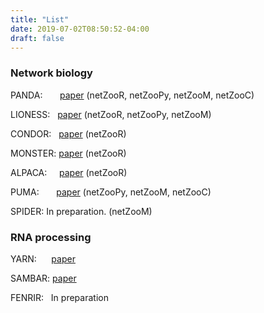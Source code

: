 ```yaml
---
title: "List"
date: 2019-07-02T08:50:52-04:00
draft: false
---
```


### Network biology 

PANDA: &nbsp; &nbsp; &nbsp; [paper](https://www.ncbi.nlm.nih.gov/pubmed/23741402)      (netZooR, netZooPy, netZooM, netZooC)

LIONESS: &nbsp; [paper](https://www.ncbi.nlm.nih.gov/pubmed/30981959)      (netZooR, netZooPy, netZooM)

CONDOR: &nbsp; [paper](https://www.ncbi.nlm.nih.gov/pubmed/27618581)      (netZooR)

MONSTER: [paper](https://www.ncbi.nlm.nih.gov/pubmed/29237467)      (netZooR)

ALPACA: &nbsp; &nbsp; [paper](https://www.nature.com/articles/s41540-018-0052-5) (netZooR)

PUMA: &nbsp; &nbsp; &nbsp; [paper](https://www.ncbi.nlm.nih.gov/pubmed/28506242) (netZooPy, netZooM, netZooC)

SPIDER: In preparation.                                             (netZooM)

### RNA processing

YARN: &nbsp; &nbsp; &nbsp;[paper](https://www.ncbi.nlm.nih.gov/pmc/articles/PMC5627434/)

SAMBAR: [paper](https://www.nature.com/articles/s41416-018-0109-7)

FENRIR: &nbsp; In preparation
